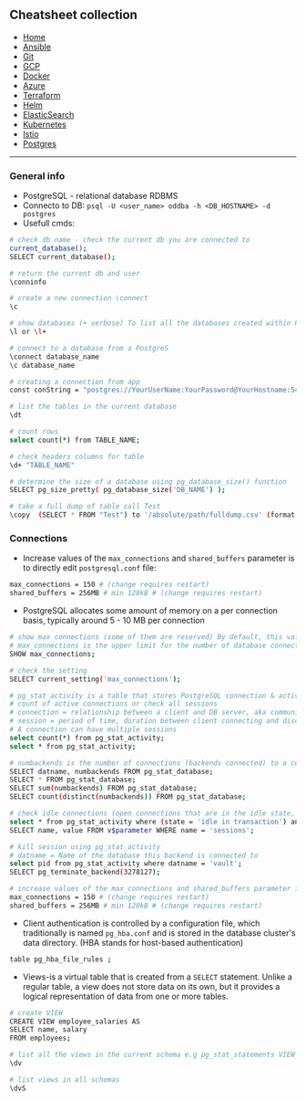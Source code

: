 ## Cheatsheet collection

* [Home](index.md)
* [Ansible](ansible.md)
* [Git](git.md)
* [GCP](gcp.md)
* [Docker](docker.md)
* [Azure](azure.md)
* [Terraform](terraform.md)
* [Helm](helm.md)
* [ElasticSearch](elastic.md)
* [Kubernetes](k8s.md)
* [Istio](istio.md)
* <ins>[Postgres](postgres.md)</ins>

---

### General info

* PostgreSQL - relational database RDBMS
* Connecto to DB: `psql -U <user_name> oddba -h <DB_HOSTNAME> -d postgres` 
* Usefull cmds:

```bash
# check db name - check the current db you are connected to
current_database();
SELECT current_database();

# return the current db and user 
\conninfo

# create a new connection \connect
\c

# show databases (+ verbose) To list all the databases created within PostgreSQL Server.
\l or \l+

# connect to a database from a PostgreS 
\connect database_name
\c database_name

# creating a connection from app
const conString = "postgres://YourUserName:YourPassword@YourHostname:5432/YourDatabaseName";

# list the tables in the current database
\dt

# count rows
select count(*) from TABLE_NAME;

# check headers columns for table
\d+ "TABLE_NAME"

# determine the size of a database using pg_database_size() function
SELECT pg_size_pretty( pg_database_size('DB_NAME') );

# take a full dump of table call Test
\copy  (SELECT * FROM "Test") to '/absolute/path/fulldump.csv' (format csv, delimiter';')
```

### Connections

* Increase values of the `max_connections` and `shared_buffers` parameter is to directly edit `postgresql.conf` file:

```bash
max_connections = 150 # (change requires restart)
shared_buffers = 256MB # min 128kB # (change requires restart)
```

* PostgreSQL allocates some amount of memory on a per connection basis, typically around 5 - 10 MB per connection

```bash
# show max connections (some of them are reserved) By default, this value is set to 100.
# max_connections is the upper limit for the number of database connections to all databases
SHOW max_connections;

# check the setting
SELECT current_setting('max_connections');

# pg_stat_activity is a table that stores PostgreSQL connection & activity stats. 
# count of active connections or check all sessions
# connection = relationship between a client and DB server, aka communication channel 
# session = period of time, duration between client connecting and disconnecting to/from DB server aka state of the information exchange
# A connection can have multiple sessions
select count(*) from pg_stat_activity;
select * from pg_stat_activity;

# numbackends is the number of connections (backends connected) to a certain database
SELECT datname, numbackends FROM pg_stat_database;
SELECT * FROM pg_stat_database;
SELECT sum(numbackends) FROM pg_stat_database;
SELECT count(distinct(numbackends)) FROM pg_stat_database;

# check idle connections (open connections that are in the idle state, that also have an open transaction)
select * from pg_stat_activity where (state = 'idle in transaction') and xact_start is not null;
SELECT name, value FROM v$parameter WHERE name = 'sessions';

# kill session using pg_stat_activity
# datname = Name of the database this backend is connected to
select pid from pg_stat_activity where datname = 'vault'; 
SELECT pg_terminate_backend(3278127);

# increase values of the max_connections and shared_buffers parameter is to directly edit postgresql.conf file
max_connections = 150 # (change requires restart)
shared_buffers = 256MB # min 128kB # (change requires restart)
```

* Client authentication is controlled by a configuration file, which traditionally is named `pg_hba.conf` and is stored in the database cluster's data directory. (HBA stands for host-based authentication)

```bash
table pg_hba_file_rules ;
```

* Views-is a virtual table that is created from a `SELECT` statement. Unlike a regular table, a view does not store data on its own, but it provides a logical representation of data from one or more tables.

```bash
# create VIEW
CREATE VIEW employee_salaries AS
SELECT name, salary
FROM employees;

# list all the views in the current schema e.g pg_stat_statements VIEW
\dv

# list views in all schemas
\dvS
```